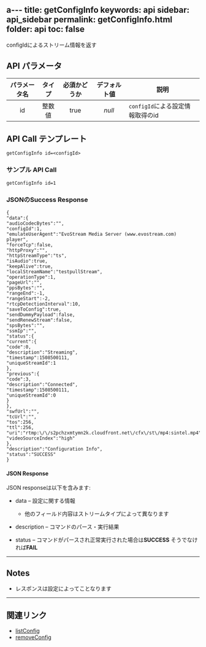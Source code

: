a---
title: getConfigInfo
keywords: api
sidebar: api_sidebar
permalink: getConfigInfo.html
folder: api
toc: false
---



configIdによるストリーム情報を返す



## API パラメータ


| パラメータ名  |  タイプ | 必須かどうか | デフォルト値 | 説明 |
| :------------: | :-----: | :-------: | :-----------: | ---------------------------------------- |
|       id       | 整数値 |   true    |    *null*     | `configId`による設定情報取得のid |

## API Call テンプレート

```
getConfigInfo id=<configId>
```



### サンプル API Call

```
getConfigInfo id=1
```



### JSONのSuccess Response

```
{
"data":{
"audioCodecBytes":"",
"configId":1,
"emulateUserAgent":"EvoStream Media Server (www.evostream.com) player",
"forceTcp":false,
"httpProxy":"",
"httpStreamType":"ts",
"isAudio":true,
"keepAlive":true,
"localStreamName":"testpullStream",
"operationType":1,
"pageUrl":"",
"ppsBytes":"",
"rangeEnd":-1,
"rangeStart":-2,
"rtcpDetectionInterval":10,
"saveToConfig":true,
"sendDummyPayload":false,
"sendRenewStream":false,
"spsBytes":"",
"ssmIp":"",
"status":{
"current":{
"code":0,
"description":"Streaming",
"timestamp":1508500111,
"uniqueStreamId":1
},
"previous":{
"code":3,
"description":"Connected",
"timestamp":1508500111,
"uniqueStreamId":0
}
},
"swfUrl":"",
"tcUrl":"",
"tos":256,
"ttl":256,
"uri":"rtmp:\/\/s2pchzxmtymn2k.cloudfront.net\/cfx\/st\/mp4:sintel.mp4",
"videoSourceIndex":"high"
},
"description":"Configuration Info",
"status":"SUCCESS"
}
```



#### JSON Response

JSON responseは以下を含みます:

- data – 設定に関する情報
  - 他のフィールド内容はストリームタイプによって異なります


- description – コマンドのパース・実行結果
- status – コマンドがパースされ正常実行された場合は**SUCCESS** そうでなければ**FAIL**

------

## Notes

- レスポンスは設定によってことなります


------

## 関連リンク

- [listConfig](listConfig.html)
- [removeConfig](removeConfig.html)